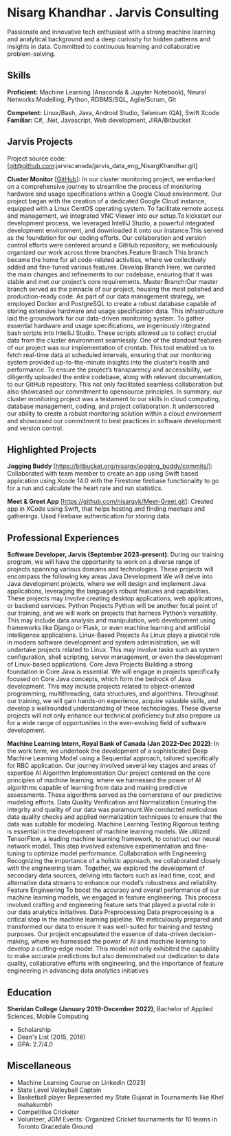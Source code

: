 # Nisarg Khandhar . Jarvis Consulting

Passionate and innovative tech enthusiast with a strong machine learning and analytical background and a deep curiosity for hidden patterns and insights in data. Committed to continuous learning and collaborative problem-solving.
## Skills

**Proficient:** Machine Learning (Anaconda & Jupyter Notebook), Neural Networks Modelling, Python, RDBMS/SQL,
Agile/Scrum, Git

**Competent:** Linux/Bash, Java, Android Studio, Selenium (QA), Swift Xcode
**Familiar:** C#, .Net, Javascript, Web development, JIRA/Bitbucket

## Jarvis Projects

Project source code: [git@github.com:jarviscanada/jarvis_data_eng_NisargKhandhar.git]


**Cluster Monitor** [[GitHub](git@github.com:jarviscanada/jarvis_data_eng_NisargKhandhar.git)]: In our cluster monitoring project, we embarked on a comprehensive journey to streamline the process of monitoring hardware and usage specifications within a Google Cloud environment. Our project began with the creation of a dedicated Google Cloud instance, equipped with a Linux CentOS operating system. To facilitate remote access and management, we integrated VNC Viewer into our setup.To kickstart our development process, we leveraged IntelliJ Studio, a powerful integrated development environment, and downloaded it onto our instance.This served as the foundation for our coding efforts. Our collaboration and version control efforts were centered around a GitHub repository, we meticulously organized our work across three branches.Feature Branch This branch became the home for all code-related activities,
where we collectively added and fine-tuned various features. Develop Branch Here, we curated the main changes and
refinements to our codebase, ensuring that it was stable and met our project’s core requirements. Master Branch:Our
master branch served as the pinnacle of our project, housing the most polished and production-ready code. As part of our data management strategy, we employed Docker and PostgreSQL to create a robust database capable of storing extensive hardware and usage specification data. This infrastructure laid the groundwork for our data-driven monitoring system. To gather essential hardware and usage specifications, we ingeniously integrated bash scripts into IntelliJ Studio. These scripts allowed us to collect crucial data from the cluster environment seamlessly. One of the standout features of our project was our implementation of crontab. This tool enabled us to fetch real-time data at scheduled intervals, ensuring that our monitoring system provided up-to-the-minute insights into the cluster’s health and performance. To ensure the project’s transparency and accessibility, we diligently uploaded the entire codebase, along with relevant documentation, to our GitHub repository. This not only facilitated seamless collaboration but also showcased our commitment to opensource principles. In summary, our cluster monitoring project was a testament to our skills in cloud computing, database management, coding, and project collaboration. It underscored our ability to create a robust monitoring solution within a cloud environment and showcased our commitment to best practices in software development and version control.

## Highlighted Projects
**Jogging Buddy** [https://bitbucket.org/nisargv/jogging_buddy/commits/]: Collaborated with team member to create an app using Swift based application using Xcode 14.0 with the Firestone firebase functionality to go for a run and calculate the heart rate and run statistics.

**Meet & Greet App** [https://github.com/nisargvk/Meet-Greet.git]: Created app in XCode using Swift, that helps hosting and finding meetups and gatherings. Used Firebase authentication for storing data.

## Professional Experiences

**Software Developer, Jarvis (September 2023-present)**: During our training program, we will have the opportunity
to work on a diverse range of projects spanning various domains and technologies. These projects will encompass the
following key areas Java Development We will delve into Java development projects, where we will design and implement
Java applications, leveraging the language’s robust features and capabilities. These projects may involve creating desktop applications, web applications, or backend services. Python Projects Python will be another focal point of our training, and we will work on projects that harness Python’s versatility. This may include data analysis and manipulation, web development using frameworks like Django or Flask, or even machine learning and artificial intelligence applications. Linux-Based Projects As Linux plays a pivotal role in modern software development and system administration, we will undertake projects related to Linux. This may involve tasks such as system configuration, shell scripting, server management, or even the development of Linux-based applications. Core Java Projects Building a strong foundation in Core Java is essential. We will engage in projects specifically focused on Core Java concepts, which form the bedrock of Java development. This may include projects related to object-oriented programming, multithreading, data structures, and algorithms. Throughout our training, we will gain hands-on experience, acquire valuable skills, and develop a wellrounded understanding of these technologies. These diverse projects will not only enhance our technical proficiency but also prepare us for a wide range of opportunities in the ever-evolving field of software development.

**Machine Learning Intern, Royal Bank of Canada (Jan 2022-Dec 2022)**: In the work term, we
undertook the development of a sophisticated Deep Machine Learning Model using a Sequential approach, tailored specifically for RBC application. Our journey involved several key stages and areas of expertise AI Algorithm Implementation Our project centered on the core principles of machine learning, where we harnessed the power of AI algorithms capable of learning from data and making predictive assessments. These algorithms served as the cornerstone of our predictive modeling efforts. Data Quality Verification and Normalization Ensuring the integrity and quality of our data was paramount.We conducted meticulous data quality checks and applied normalization techniques to ensure that the data was suitable for modeling. Machine Learning Testing Rigorous testing is essential in the development of machine learning models. We utilized TensorFlow, a leading machine learning framework, to construct our neural network model. This step involved extensive experimentation and fine-tuning to optimize model performance. Collaboration with Engineering Recognizing the importance of a holistic approach, we collaborated closely with the engineering team. Together, we explored the development of secondary data sources, delving into factors such as lead time, cost, and alternative data streams to enhance our model’s robustness and reliability. Feature Engineering To boost the accuracy and overall performance of our machine learning models, we engaged in feature engineering. This process involved crafting and engineering feature sets that played a pivotal role in our data analytics initiatives. Data Preprocessing Data preprocessing is a critical step in the machine learning pipeline. We meticulously prepared and transformed our data to ensure it was well-suited for training and testing purposes. Our project encapsulated the essence of data-driven decision-making, where we harnessed the power of AI and machine learning to develop a cutting-edge model. This model not only exhibited the capability to make accurate predictions but also demonstrated our dedication to data quality, collaborative efforts with engineering, and the importance of feature engineering in advancing data analytics initiatives

## Education
**Sheridan College (January 2019-December 2022)**, Bachelor of Applied Sciences, Mobile Computing
- Scholarship
- Dean's List (2015, 2016)
- GPA: 2.7/4.0

## Miscellaneous
- Machine Learning Course on Linkedin (2023)
- State Level Volleyball Captain
- Basketball player Represented my State Gujarat in Tournaments like Khel mahakumbh
- Competitive Cricketer 
- Volunteer, JGM Events: Organized Cricket tournaments for 10 teams in Toronto Gracedale Ground
